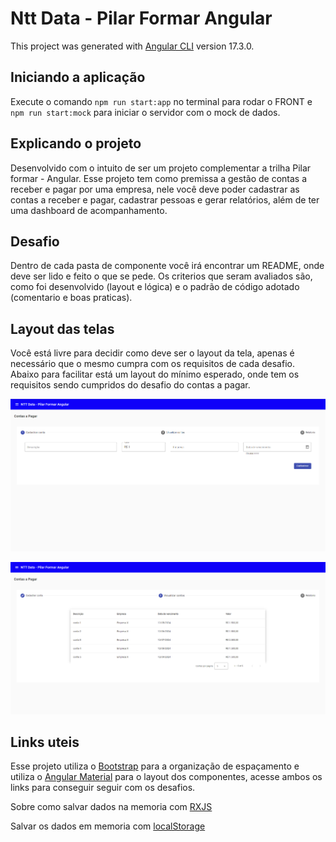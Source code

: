 # Ntt Data  - Pilar Formar Angular

This project was generated with [Angular CLI](https://github.com/angular/angular-cli) version 17.3.0.

## Iniciando a aplicação

Execute o comando `npm run start:app` no terminal para rodar o FRONT e `npm run start:mock` para iniciar o servidor com o mock de dados.

## Explicando o projeto

Desenvolvido com o intuito de ser um projeto complementar a trilha Pilar formar - Angular. Esse projeto tem como premissa a gestão de contas a receber e pagar por uma empresa, nele você deve poder cadastrar as contas a receber e pagar, cadastrar pessoas e gerar relatórios, além de ter uma dashboard de acompanhamento.

## Desafio

Dentro de cada pasta de componente você irá encontrar um README, onde deve ser lido e feito o que se pede. Os criterios que seram avaliados são, como foi desenvolvido (layout e lógica) e o padrão de código adotado (comentario e boas praticas).


## Layout das telas


Você está livre para decidir como deve ser o layout da tela, apenas é necessário que o mesmo cumpra com os requisitos de cada desafio.
Abaixo para facilitar está um layout do mínimo esperado, onde tem os requisitos sendo cumpridos do desafio do contas a pagar.



![alt text](./src/assets/layout-esperado/conta-a-pagar-cadastro.png)


![alt1 text](./src/assets/layout-esperado/conta-a-pagar-tabela.png)


## Links uteis

Esse projeto utiliza o [Bootstrap](https://getbootstrap.com/docs/4.0/layout/grid/) para a organização de espaçamento e utiliza o [Angular Material](https://material.angular.io/components/categories) para o layout dos componentes, acesse ambos os links para conseguir seguir com os desafios.

Sobre como salvar dados na memoria com [RXJS](https://angular.io/guide/rx-library)


Salvar os dados em memoria com [localStorage](https://warcontent.com/angular-localstorage/)